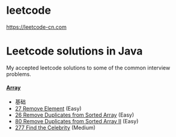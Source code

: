# leetcode
https://leetcode-cn.com
# Leetcode solutions in Java

My accepted leetcode solutions to some of the common interview problems.

#### [Array](problems/src/array)

- 基础
- [27	Remove Element](problems/src/array/RemoveElement.java) (Easy)
- [26	Remove Duplicates from Sorted Array](problems/src/array/RemoveDuplicatesfromSortedArray.java) (Easy)
- [80	Remove Duplicates from Sorted Array II](problems/src/array/RemoveDuplicatesfromSortedArray.java) (Easy)
- [277	Find the Celebrity](problems/src/array/FindtheCelebrity.java) (Medium)





